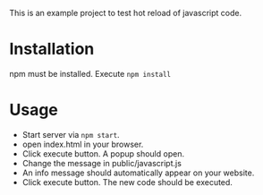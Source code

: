 This is an example project to test hot reload of javascript code.

# Installation
npm must be installed.
Execute `npm install`

# Usage
* Start server via `npm start`.
* open index.html in your browser.
* Click execute button. A popup should open.
* Change the message in public/javascript.js
* An info message should automatically appear on your website.
* Click execute button. The new code should be executed.
